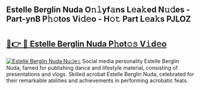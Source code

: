 ## Estelle Berglin Nuda O𝚗𝚕yf𝚊ns L𝚎a𝚔ed N𝚞𝚍es - Part-ynB P𝚑𝚘tos Vi𝚍𝚎o - H𝚘𝚝 Part L𝚎a𝚔s PJLOZ

# <h2><a href="http://kfb015i.oniu.top/?m=Estelle+Berglin+Nuda">🔗👉 🔴 Estelle Berglin Nuda P𝚑ot𝚘𝚜 V𝚒d𝚎o</a></h2>

[![Estelle Berglin Nuda Nu𝚍e𝚜](https://i.imgur.com/0qMVB7G.gif)](http://kfb015i.oniu.top/?m=Estelle+Berglin+Nuda)
Social media personality Estelle Berglin Nuda, famed for publishing dance and lifestyle material, consisting of presentations and vlogs. Skilled acrobat Estelle Berglin Nuda, celebrated for their remarkable abilities and achievements in performing acrobatic feats.  
